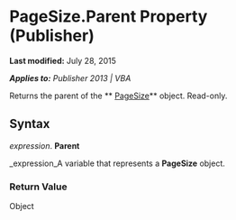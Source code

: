 
# PageSize.Parent Property (Publisher)

 **Last modified:** July 28, 2015

 _**Applies to:** Publisher 2013 | VBA_

Returns the parent of the  ** [PageSize](f31b08cc-2c76-e2d6-d1ae-6dcf2ac5824c.md)** object. Read-only.


## Syntax

 _expression_. **Parent**

 _expression_A variable that represents a  **PageSize** object.


### Return Value

Object

